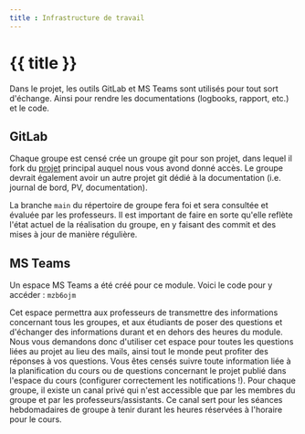 ```yaml
---
title : Infrastructure de travail
---
```


# {{ title }}

Dans le projet, les outils GitLab et MS Teams sont utilisés pour tout sort d'échange. Ainsi pour rendre
les documentations (logbooks, rapport, etc.) et le code.

## GitLab
Chaque groupe est censé crée un groupe git pour son projet, dans lequel il fork du [projet](https://gitlab.forge.hefr.ch/samuel.fringeli/spoton-student) principal auquel nous vous avond donné accès. Le groupe devrait également avoir un autre projet git dédié à la documentation (i.e. journal de bord, PV, documentation).



La branche `main` du répertoire de groupe fera foi et sera consultée et évaluée par les professeurs. Il est
important de faire en sorte qu'elle reflète l'état actuel de la réalisation du groupe, en y faisant des commit
et des mises à jour de manière régulière.

## MS Teams

Un espace MS Teams a été créé pour ce module. Voici le code pour y accéder : `mzb6ojm`

Cet espace permettra aux professeurs de transmettre des informations concernant tous les groupes, et
aux étudiants de poser des questions et d'échanger des informations durant et en dehors des heures du
module. Nous vous demandons donc d'utiliser cet espace pour toutes les questions liées au projet au lieu
des mails, ainsi tout le monde peut profiter des réponses à vos questions. Vous êtes censés suivre toute
information liée à la planification du cours ou de questions concernant le projet publié dans l'espace du
cours (configurer correctement les notifications !). Pour chaque groupe, il existe un canal privé qui n'est
accessible que par les membres du groupe et par les professeurs/assistants. Ce canal sert pour les séances
hebdomadaires de groupe à tenir durant les heures réservées à l'horaire pour le cours.